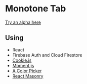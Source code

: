 # Monotone Tab

[Try an alpha here](https://tsuna2221.github.io/Monotone-Tab/) 

## Using

+ React
+ Firebase Auth and Cloud Firestore
+ [Cookie.js](https://github.com/js-cookie/js-cookie) 
+ [Moment.js](https://momentjs.com/)
+ [A Color Picker](https://narsenico.github.io/a-color-picker/)
+ [React Masonry](https://github.com/eiriklv/react-masonry-component)
